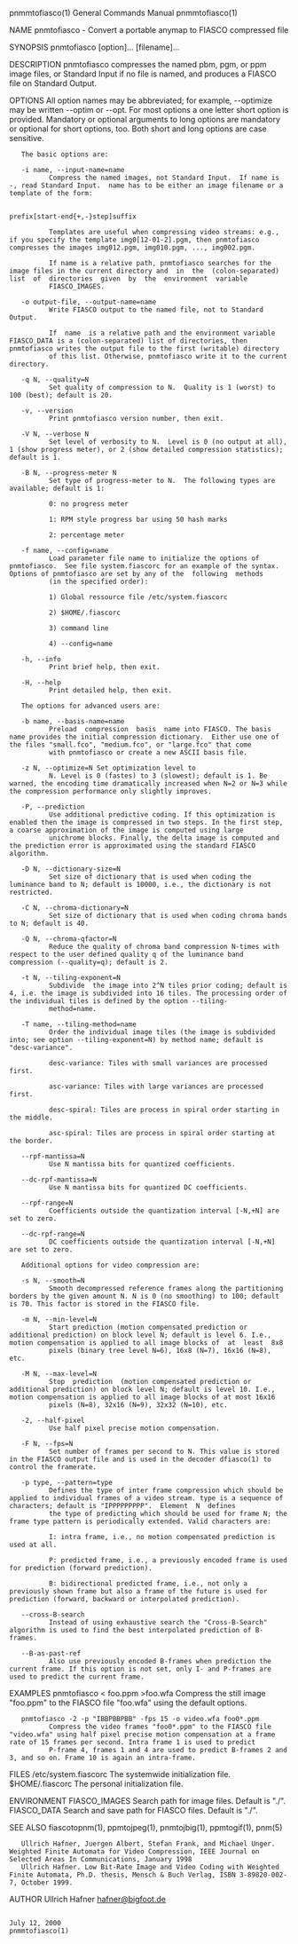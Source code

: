 pnmmtofiasco(1)                                                                          General Commands Manual                                                                          pnmmtofiasco(1)

NAME
       pnmtofiasco - Convert a portable anymap to FIASCO compressed file

SYNOPSIS
       pnmtofiasco [option]...  [filename]...

DESCRIPTION
       pnmtofiasco compresses the named pbm, pgm, or ppm image files, or Standard Input if no file is named, and produces a FIASCO file on Standard Output.

OPTIONS
       All  option  names  may  be abbreviated; for example, --optimize may be written --optim or --opt. For most options a one letter short option is provided.  Mandatory or optional arguments to long
       options are mandatory or optional for short options, too.  Both short and long options are case sensitive.

       The basic options are:

       -i name, --input-name=name
              Compress the named images, not Standard Input.  If name is -, read Standard Input.  name has to be either an image filename or a template of the form:

                                                                                           prefix[start-end{+,-}step]suffix

              Templates are useful when compressing video streams: e.g., if you specify the template img0[12-01-2].pgm, then pnmtofiasco compresses the images img012.pgm, img010.pgm, ..., img002.pgm.

              If name is a relative path, pnmtofiasco searches for the image files in the current directory and  in  the  (colon-separated)  list  of  directories  given  by  the  environment  variable
              FIASCO_IMAGES.

       -o output-file, --output-name=name
              Write FIASCO output to the named file, not to Standard Output.

              If  name  is a relative path and the environment variable FIASCO_DATA is a (colon-separated) list of directories, then pnmtofiasco writes the output file to the first (writable) directory
              of this list. Otherwise, pnmtofiasco write it to the current directory.

       -q N, --quality=N
              Set quality of compression to N.  Quality is 1 (worst) to 100 (best); default is 20.

       -v, --version
              Print pnmtofiasco version number, then exit.

       -V N, --verbose N
              Set level of verbosity to N.  Level is 0 (no output at all), 1 (show progress meter), or 2 (show detailed compression statistics); default is 1.

       -B N, --progress-meter N
              Set type of progress-meter to N.  The following types are available; default is 1:

              0: no progress meter

              1: RPM style progress bar using 50 hash marks

              2: percentage meter

       -f name, --config=name
              Load parameter file name to initialize the options of pnmtofiasco.  See file system.fiascorc for an example of the syntax. Options of pnmtofiasco are set by any of the  following  methods
              (in the specified order):

              1) Global ressource file /etc/system.fiascorc

              2) $HOME/.fiascorc

              3) command line

              4) --config=name

       -h, --info
              Print brief help, then exit.

       -H, --help
              Print detailed help, then exit.

       The options for advanced users are:

       -b name, --basis-name=name
              Preload  compression  basis  name into FIASCO. The basis name provides the initial compression dictionary.  Either use one of the files "small.fco", "medium.fco", or "large.fco" that come
              with pnmtofiasco or create a new ASCII basis file.

       -z N, --optimize=N Set optimization level to
              N. Level is 0 (fastes) to 3 (slowest); default is 1. Be warned, the encoding time dramatically increased when N=2 or N=3 while the compression performance only slightly improves.

       -P, --prediction
              Use additional predictive coding. If this optimization is enabled then the image is compressed in two steps. In the first step, a coarse approximation of the image is computed using large
              unichrome blocks. Finally, the delta image is computed and the prediction error is approximated using the standard FIASCO algorithm.

       -D N, --dictionary-size=N
              Set size of dictionary that is used when coding the luminance band to N; default is 10000, i.e., the dictionary is not restricted.

       -C N, --chroma-dictionary=N
              Set size of dictionary that is used when coding chroma bands to N; default is 40.

       -Q N, --chroma-qfactor=N
              Reduce the quality of chroma band compression N-times with respect to the user defined quality q of the luminance band compression (--quality=q); default is 2.

       -t N, --tiling-exponent=N
              Subdivide  the image into 2^N tiles prior coding; default is 4, i.e. the image is subdivided into 16 tiles. The processing order of the individual tiles is defined by the option --tiling-
              method=name.

       -T name, --tiling-method=name
              Order the individual image tiles (the image is subdivided into; see option --tiling-exponent=N) by method name; default is "desc-variance".

              desc-variance: Tiles with small variances are processed first.

              asc-variance: Tiles with large variances are processed first.

              desc-spiral: Tiles are process in spiral order starting in the middle.

              asc-spiral: Tiles are process in spiral order starting at the border.

       --rpf-mantissa=N
              Use N mantissa bits for quantized coefficients.

       --dc-rpf-mantissa=N
              Use N mantissa bits for quantized DC coefficients.

       --rpf-range=N
              Coefficients outside the quantization interval [-N,+N] are set to zero.

       --dc-rpf-range=N
              DC coefficients outside the quantization interval [-N,+N] are set to zero.

       Additional options for video compression are:

       -s N, --smooth=N
              Smooth decompressed reference frames along the partitioning borders by the given amount N. N is 0 (no smoothing) to 100; default is 70. This factor is stored in the FIASCO file.

       -m N, --min-level=N
              Start prediction (motion compensated prediction or additional prediction) on block level N; default is level 6. I.e., motion compensation is applied to all image blocks of  at  least  8x8
              pixels (binary tree level N=6), 16x8 (N=7), 16x16 (N=8), etc.

       -M N, --max-level=N
              Stop  prediction  (motion compensated prediction or additional prediction) on block level N; default is level 10. I.e., motion compensation is applied to all image blocks of at most 16x16
              pixels (N=8), 32x16 (N=9), 32x32 (N=10), etc.

       -2, --half-pixel
              Use half pixel precise motion compensation.

       -F N, --fps=N
              Set number of frames per second to N. This value is stored in the FIASCO output file and is used in the decoder dfiasco(1) to control the framerate.

       -p type, --pattern=type
              Defines the type of inter frame compression which should be applied to individual frames of a video stream. type is a sequence of characters; default is "IPPPPPPPPP".  Element  N  defines
              the type of predicting which should be used for frame N; the frame type pattern is periodically extended. Valid characters are:

              I: intra frame, i.e., no motion compensated prediction is used at all.

              P: predicted frame, i.e., a previously encoded frame is used for prediction (forward prediction).

              B: bidirectional predicted frame, i.e., not only a previously shown frame but also a frame of the future is used for prediction (forward, backward or interpolated prediction).

       --cross-B-search
              Instead of using exhaustive search the "Cross-B-Search" algorithm is used to find the best interpolated prediction of B-frames.

       --B-as-past-ref
              Also use previously encoded B-frames when prediction the current frame. If this option is not set, only I- and P-frames are used to predict the current frame.

EXAMPLES
       pnmtofiasco < foo.ppm >foo.wfa
              Compress the still image "foo.ppm" to the FIASCO file "foo.wfa" using the default options.

       pnmtofiasco -2 -p "IBBPBBPBB" -fps 15 -o video.wfa foo0*.ppm
              Compress the video frames "foo0*.ppm" to the FIASCO file "video.wfa" using half pixel precise motion compensation at a frame rate of 15 frames per second. Intra frame 1 is used to predict
              P-frame 4, frames 1 and 4 are used to predict B-frames 2 and 3, and so on. Frame 10 is again an intra-frame.

FILES
       /etc/system.fiascorc
              The systemwide initialization file.
       $HOME/.fiascorc
              The personal initialization file.

ENVIRONMENT
       FIASCO_IMAGES
              Search path for image files. Default is "./".
       FIASCO_DATA
              Search and save path for FIASCO files. Default is "./".

SEE ALSO
       fiascotopnm(1), ppmtojpeg(1), pnmtojbig(1), ppmtogif(1), pnm(5)

       Ullrich Hafner, Juergen Albert, Stefan Frank, and Michael Unger.  Weighted Finite Automata for Video Compression, IEEE Journal on Selected Areas In Communications, January 1998
       Ullrich Hafner. Low Bit-Rate Image and Video Coding with Weighted Finite Automata, Ph.D. thesis, Mensch & Buch Verlag, ISBN 3-89820-002-7, October 1999.

AUTHOR
       Ullrich Hafner <hafner@bigfoot.de>

                                                                                              July 12, 2000                                                                               pnmmtofiasco(1)

